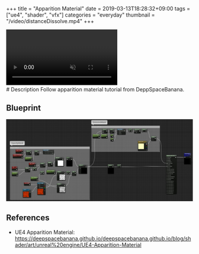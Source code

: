 +++
title = "Apparition Material"
date = 2019-03-13T18:28:32+09:00
tags = ["ue4", "shader", "vfx"]
categories = "everyday"
thumbnail = "/video/distanceDissolve.mp4"
+++

<div class="image">
<video playsinline autoplay muted loop id="vid" src="/video/distanceDissolve.mp4" type="video/mp4" style="max-width: 640px;">
</div>

<div class="description">
# Description
Follow apparition material tutorial from DeppSpaceBanana.

## Blueprint
<img src="/img/ue4/BP_apparition.jpg">


## References
- UE4 Apparition Material: https://deepspacebanana.github.io/deepspacebanana.github.io/blog/shader/art/unreal%20engine/UE4-Apparition-Material